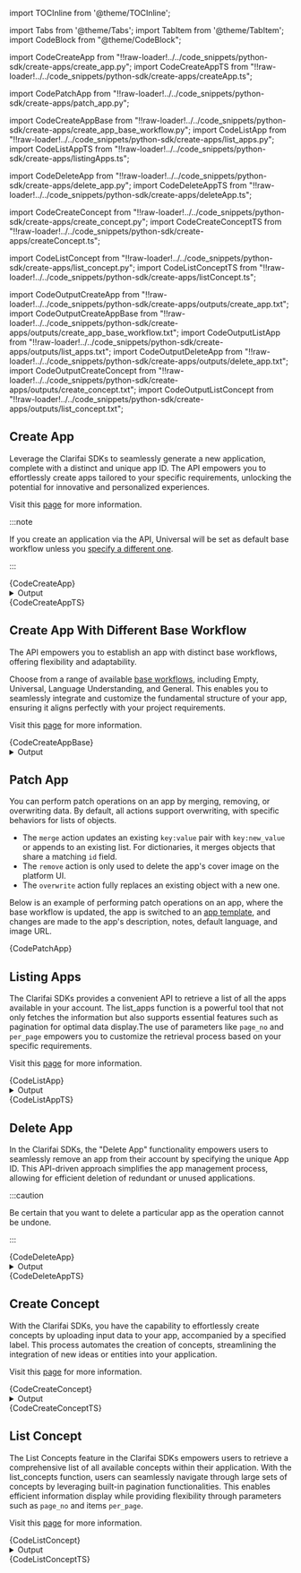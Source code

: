 import TOCInline from '@theme/TOCInline';

<div className="toc-inline">
  <TOCInline toc={toc} maxHeadingLevel={2}  
  />
</div>


import Tabs from '@theme/Tabs';
import TabItem from '@theme/TabItem';
import CodeBlock from "@theme/CodeBlock";

import CodeCreateApp from "!!raw-loader!../../code_snippets/python-sdk/create-apps/create_app.py";
import CodeCreateAppTS from "!!raw-loader!../../code_snippets/python-sdk/create-apps/createApp.ts";

import CodePatchApp from "!!raw-loader!../../code_snippets/python-sdk/create-apps/patch_app.py";

import CodeCreateAppBase from "!!raw-loader!../../code_snippets/python-sdk/create-apps/create_app_base_workflow.py";
import CodeListApp from "!!raw-loader!../../code_snippets/python-sdk/create-apps/list_apps.py";
import CodeListAppTS from "!!raw-loader!../../code_snippets/python-sdk/create-apps/listingApps.ts";

import CodeDeleteApp from "!!raw-loader!../../code_snippets/python-sdk/create-apps/delete_app.py";
import CodeDeleteAppTS from "!!raw-loader!../../code_snippets/python-sdk/create-apps/deleteApp.ts";

import CodeCreateConcept from "!!raw-loader!../../code_snippets/python-sdk/create-apps/create_concept.py";
import CodeCreateConceptTS from "!!raw-loader!../../code_snippets/python-sdk/create-apps/createConcept.ts";

import CodeListConcept from "!!raw-loader!../../code_snippets/python-sdk/create-apps/list_concept.py";
import CodeListConceptTS from "!!raw-loader!../../code_snippets/python-sdk/create-apps/listConcept.ts";



import CodeOutputCreateApp from "!!raw-loader!../../code_snippets/python-sdk/create-apps/outputs/create_app.txt";
import CodeOutputCreateAppBase from "!!raw-loader!../../code_snippets/python-sdk/create-apps/outputs/create_app_base_workflow.txt";
import CodeOutputListApp from "!!raw-loader!../../code_snippets/python-sdk/create-apps/outputs/list_apps.txt";
import CodeOutputDeleteApp from "!!raw-loader!../../code_snippets/python-sdk/create-apps/outputs/delete_app.txt";
import CodeOutputCreateConcept from "!!raw-loader!../../code_snippets/python-sdk/create-apps/outputs/create_concept.txt";
import CodeOutputListConcept from "!!raw-loader!../../code_snippets/python-sdk/create-apps/outputs/list_concept.txt";


## Create App

Leverage the Clarifai SDKs to seamlessly generate a new application, complete with a distinct and unique app ID. The API empowers you to effortlessly create apps tailored to your specific requirements, unlocking the potential for innovative and personalized experiences.

Visit this [page](https://docs.clarifai.com/clarifai-basics/applications/) for more information.

:::note

If you create an application via the API, Universal will be set as default base workflow unless you [specify a different one](https://docs.clarifai.com/api-guide/workflows/base-workflows/#update-your-base-workflow).

:::

<Tabs>
<TabItem value="python" label="Python">
    <CodeBlock className="language-python">{CodeCreateApp}</CodeBlock>
    <details>
  <summary>Output</summary>
    <CodeBlock className="language-text">{CodeOutputCreateApp}</CodeBlock>
</details>
</TabItem>
<TabItem value="typescript" label="Typescript">
    <CodeBlock className="language-typescript">{CodeCreateAppTS}</CodeBlock>
</TabItem>
</Tabs>

## Create App With Different Base Workflow

The API empowers you to establish an app with distinct base workflows, offering flexibility and adaptability.

Choose from a range of available [base workflows](https://docs.clarifai.com/portal-guide/workflows/base-workflows), including Empty, Universal, Language Understanding, and General. This enables you to seamlessly integrate and customize the fundamental structure of your app, ensuring it aligns perfectly with your project requirements.

Visit this [page](https://docs.clarifai.com/clarifai-basics/applications/application-settings) for more information.

<Tabs>
<TabItem value="python" label="Python">
    <CodeBlock className="language-python">{CodeCreateAppBase}</CodeBlock>
</TabItem>
</Tabs>

<details>
  <summary>Output</summary>
    <CodeBlock className="language-text">{CodeOutputCreateAppBase}</CodeBlock>
</details>

## Patch App

You can perform patch operations on an app by merging, removing, or overwriting data. By default, all actions support overwriting, with specific behaviors for lists of objects.

- The `merge` action updates an existing `key:value` pair with `key:new_value` or appends to an existing list. For dictionaries, it merges objects that share a matching `id` field.
- The `remove` action is only used to delete the app's cover image on the platform UI.
- The `overwrite` action fully replaces an existing object with a new one.

Below is an example of performing patch operations on an app, where the base workflow is updated, the app is switched to an [app template](https://docs.clarifai.com/clarifai-basics/app-templates), and changes are made to the app's description, notes, default language, and image URL. 

<Tabs>
<TabItem value="python" label="Python">
    <CodeBlock className="language-python">{CodePatchApp}</CodeBlock>
</TabItem>
</Tabs>

## Listing Apps

The Clarifai SDKs provides a convenient API to retrieve a list of all the apps available in your account. The list_apps function is a powerful tool that not only fetches the information but also supports essential features such as pagination for optimal data display.The use of parameters like `page_no` and `per_page` empowers you to customize the retrieval process based on your specific requirements.

Visit this [page](https://docs.clarifai.com/api-guide/advanced-topics/pagination) for more information.

<Tabs>
<TabItem value="python" label="Python">
    <CodeBlock className="language-python">{CodeListApp}</CodeBlock>
    <details>
  <summary>Output</summary>
    <CodeBlock className="language-text">{CodeOutputListApp}</CodeBlock>
</details>
</TabItem>
<TabItem value="typescript" label="Typescript">
    <CodeBlock className="language-python">{CodeListAppTS}</CodeBlock>
</TabItem>
</Tabs>




## Delete App

In the Clarifai SDKs, the "Delete App" functionality empowers users to seamlessly remove an app from their account by specifying the unique App ID. This API-driven approach simplifies the app management process, allowing for efficient deletion of redundant or unused applications.

:::caution

Be certain that you want to delete a particular app as the operation cannot be undone.

:::



<Tabs>
<TabItem value="python" label="Python">
    <CodeBlock className="language-python">{CodeDeleteApp}</CodeBlock>
    <details>
  <summary>Output</summary>
    <CodeBlock className="language-text">{CodeOutputDeleteApp}</CodeBlock>
</details>
</TabItem>
<TabItem value="typescript" label="Typescript">
    <CodeBlock className="language-python">{CodeDeleteAppTS}</CodeBlock>
</TabItem>
</Tabs>



                                                                                                        
## Create Concept

With the Clarifai SDKs, you have the capability to effortlessly create concepts by uploading input data to your app, accompanied by a specified label. This process automates the creation of concepts, streamlining the integration of new ideas or entities into your application.

Visit this [page](https://docs.clarifai.com/portal-guide/concepts/create-get-update-delete) for more information.

<Tabs>
<TabItem value="python" label="Python">
    <CodeBlock className="language-python">{CodeCreateConcept}</CodeBlock>
    <details>
  <summary>Output</summary>
    <CodeBlock className="language-text">{CodeOutputCreateConcept}</CodeBlock>
</details>
</TabItem>
<TabItem value="typescript" label="Typescript">
    <CodeBlock className="language-python">{CodeCreateConceptTS}</CodeBlock>
</TabItem>
</Tabs>



                                      


## List Concept 

The List Concepts feature in the Clarifai SDKs  empowers users to retrieve a comprehensive list of all available concepts within their application. With the list_concepts function, users can seamlessly navigate through large sets of concepts by leveraging built-in pagination functionalities. This enables efficient information display while providing flexibility through parameters such as `page_no` and items `per_page`.

Visit this [page](https://docs.clarifai.com/api-guide/advanced-topics/pagination) for more information.



<Tabs>
<TabItem value="python" label="Python">
    <CodeBlock className="language-python">{CodeListConcept}</CodeBlock>
    <details>
  <summary>Output</summary>
    <CodeBlock className="language-text">{CodeOutputListConcept}</CodeBlock>
</details>
</TabItem>
<TabItem value="typescript" label="Typescript">
    <CodeBlock className="language-python">{CodeListConceptTS}</CodeBlock>
</TabItem>
</Tabs>




